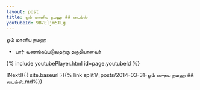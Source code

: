 ```yaml
---
layout: post
title: ஓம் மானிய நமஹ ௧௧ டைம்ஸ்
youtubeId: 9B7Eljm5TLg
---
```

 
 
 ஓம் மானிய நமஹ  
 
 -  யார் வணங்கப்படுவதற்கு தகுதியானவர் 
 
  
 
  
 
 
 
 
 
 


{% include youtubePlayer.html id=page.youtubeId %}
 
[Next]({{ site.baseurl }}{% link  split1/_posts/2014-03-31-ஓம் ஸுதய நமஹ ௧௧ டைம்ஸ்.md%})
 
